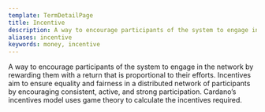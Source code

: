 ```yaml
---
template: TermDetailPage
title: Incentive
description: A way to encourage participants of the system to engage in the network by rewarding them with a return that is proportional to their efforts.
aliases: incentive
keywords: money, incentive
---
```


A way to encourage participants of the system to engage in the network by rewarding them with a return that is proportional to their efforts. Incentives aim to ensure equality and fairness in a distributed network of participants by encouraging consistent, active, and strong participation. Cardano’s incentives model uses game theory to calculate the incentives required.